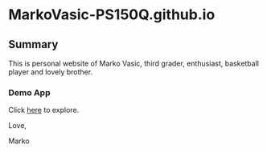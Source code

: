 # MarkoVasic-PS150Q.github.io

## Summary

This is personal website of Marko Vasic, third grader, enthusiast, basketball player and lovely brother.

### Demo App

Click [here](https://markovasic-ps150q.github.io/index.html) to explore.

Love,

Marko
